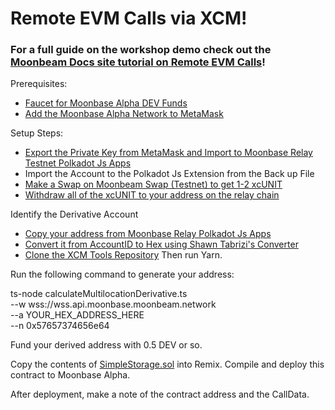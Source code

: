 # Remote EVM Calls via XCM!

### For a full guide on the workshop demo check out the [Moonbeam Docs site tutorial on Remote EVM Calls](https://docs.moonbeam.network/builders/xcm/remote-evm-calls/)! 

Prerequisites:
- [Faucet for Moonbase Alpha DEV Funds](https://apps.moonbeam.network/moonbase-alpha/faucet/)
- [Add the Moonbase Alpha Network to MetaMask](https://docs.moonbeam.network/)

Setup Steps:
- [Export the Private Key from MetaMask and Import to Moonbase Relay Testnet Polkadot Js Apps](https://polkadot.js.org/apps/?rpc=wss%3A%2F%2Ffrag-moonbase-relay-rpc-ws.g.moonbase.moonbeam.network#/accounts)
- Import the Account to the Polkadot Js Extension from the Back up File
- [Make a Swap on Moonbeam Swap (Testnet) to get 1-2 xcUNIT](https://moonbeam-swap.netlify.app/#/swap)
- [Withdraw all of the xcUNIT to your address on the relay chain](https://apps.moonbeam.network/moonbase-alpha/)

Identify the Derivative Account
- [Copy your address from Moonbase Relay Polkadot Js Apps](https://polkadot.js.org/apps/?rpc=wss%3A%2F%2Ffrag-moonbase-relay-rpc-ws.g.moonbase.moonbeam.network#/accounts)
- [Convert it from AccountID to Hex using Shawn Tabrizi's Converter](https://www.shawntabrizi.com/substrate-js-utilities/)
- [Clone the XCM Tools Repository](https://github.com/albertov19/xcmTools/) Then run Yarn. 

Run the following command to generate your address:

ts-node calculateMultilocationDerivative.ts \
--w wss://wss.api.moonbase.moonbeam.network \
--a YOUR_HEX_ADDRESS_HERE \
--n 0x57657374656e64

Fund your derived address with 0.5 DEV or so. 

Copy the contents of [SimpleStorage.sol](https://github.com/themacexpert/polkadotSummitSF/blob/main/SimpleStorage.sol) into Remix. Compile and deploy this contract to Moonbase Alpha. 

After deployment, make a note of the contract address and the CallData. 
